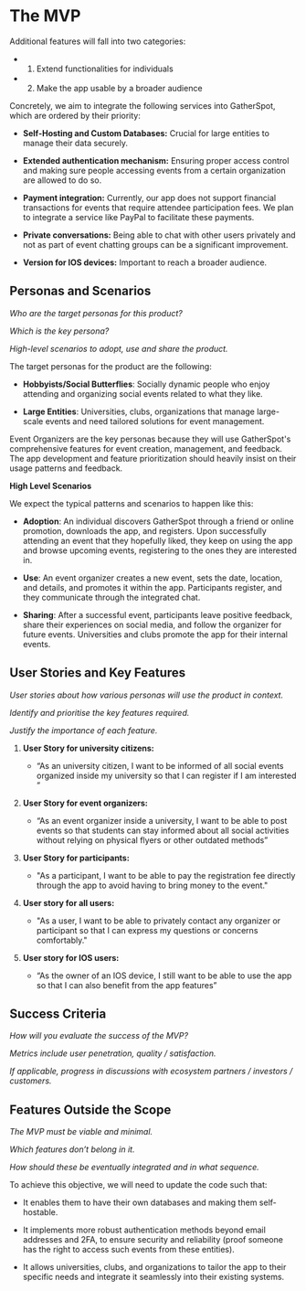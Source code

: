 # The MVP


Additional features will fall into two categories:

- 1. Extend functionalities for individuals 
- 2. Make the app usable by a broader audience


Concretely, we aim to integrate the following services into GatherSpot, which are ordered by their priority:


- **Self-Hosting and Custom Databases:** Crucial for large entities to manage their data securely.


- **Extended authentication mechanism:** Ensuring proper access control and making sure people accessing events from a certain organization are allowed to do so.


- **Payment integration:** Currently, our app does not support financial transactions for events that require attendee participation fees. We plan to integrate a service like PayPal to facilitate these payments.


- **Private conversations:** Being able to chat with other users privately and not as part of event chatting groups can be a significant improvement.


- **Version for IOS devices:** Important to reach a broader audience.

## Personas and Scenarios

*Who are the target personas for this product?*

*Which is the key persona?*

*High-level scenarios to adopt, use and share the product.*

The target personas for the product are the following:

- **Hobbyists/Social Butterflies**: Socially dynamic people who enjoy attending and organizing social events related to what they like.


- **Large Entities**: Universities, clubs, organizations that manage large-scale events and need tailored solutions for event management.

Event Organizers are the key personas because they will use GatherSpot's comprehensive features for event creation, management, and feedback. The app development and feature prioritization should heavily insist on their usage patterns and feedback.

**High Level Scenarios**

We expect the typical patterns and scenarios to happen like this:

- **Adoption**: An individual discovers GatherSpot through a friend or online promotion, downloads the app, and registers. Upon successfully attending an event that they hopefully liked, they keep on using the app and browse upcoming events, registering to the ones they are interested in.


- **Use**: An event organizer creates a new event, sets the date, location, and details, and promotes it within the app. Participants register, and they communicate through the integrated chat.


- **Sharing**: After a successful event, participants leave positive feedback, share their experiences on social media, and follow the organizer for future events. Universities and clubs promote the app for their internal events.


## User Stories and Key Features

*User stories about how various personas will use the product in context.*

*Identify and prioritise the key features required.*

*Justify the importance of each feature.*


1. **User Story for university citizens:**
    - “As an university citizen, I want to be informed of all social events organized inside my university so that I can register if I am interested ” 


2. **User Story for event organizers:**

    - “As an event organizer inside a university, I want to be able to post events so that students can stay informed about all social activities without relying on physical flyers or other outdated methods”


3. **User Story for participants:**

    - "As a participant, I want to be able to pay the registration fee directly through the app to avoid having to bring money to the event."


4. **User story for all users:**

    - "As a user, I want to be able to privately contact any organizer or participant so that I can express my questions or concerns comfortably."

5. **User story for IOS users:**

    - “As the owner of an IOS device, I still want to be able to use the app so that I can also benefit from the app features”


## Success Criteria

*How will you evaluate the success of the MVP?*

*Metrics include user penetration, quality / satisfaction.*

*If applicable, progress in discussions with ecosystem partners / investors / customers.*

## Features Outside the Scope

*The MVP must be viable and minimal.*

*Which features don’t belong in it.*

*How should these be eventually integrated and in what sequence.*


 To achieve this objective, we will need to update the code such that:

 -  It enables them to have their own databases and making them self-hostable. 

 -  It implements more robust authentication methods beyond email addresses and 2FA, to ensure security and reliability (proof someone has the right to access such events from these entities).

 - It allows universities, clubs, and organizations to tailor the app to their specific needs and integrate it seamlessly into their existing systems.



